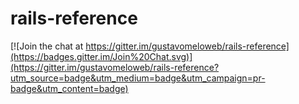 # rails-reference

[![Join the chat at https://gitter.im/gustavomeloweb/rails-reference](https://badges.gitter.im/Join%20Chat.svg)](https://gitter.im/gustavomeloweb/rails-reference?utm_source=badge&utm_medium=badge&utm_campaign=pr-badge&utm_content=badge)
